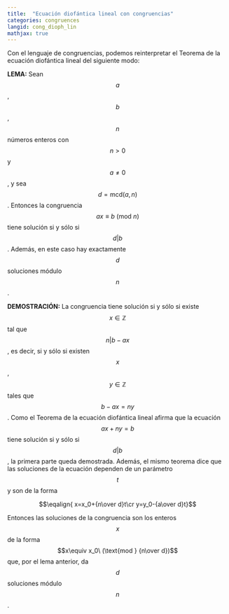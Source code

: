 ```yaml
---
title:  "Ecuación diofántica lineal con congruencias"
categories: congruences
langid: cong_dioph_lin
mathjax: true
---
```


Con el lenguaje de congruencias, podemos reinterpretar el Teorema de la ecuación diofántica lineal del siguiente modo:

<b>LEMA:</b> Sean $$a$$, $$b$$, $$n$$ números enteros con $$n>0$$ y $$a\ne0$$, y sea $$d=\text{mcd}(a,n)$$. Entonces la congruencia $$ax\equiv b\ (\text{mod } n)$$ tiene solución si y sólo si $$d\vert b$$. Además, en este caso hay exactamente $$d$$ soluciones módulo $$n$$.

<b>DEMOSTRACIÓN:</b> La congruencia tiene solución si y sólo si existe $$x\in\mathbb{Z}$$ tal que $$n\vert b-ax$$, es decir, si y sólo si existen $$x$$, $$y\in\mathbb{Z}$$ tales que $$b-ax=ny$$. Como el Teorema de la ecuación diofántica lineal afirma que la ecuación $$ax+ny=b$$ tiene solución si y sólo si $$d\vert b$$, la primera parte queda demostrada. Además, el mismo teorema dice que las soluciones de la ecuación dependen de un parámetro $$t$$ y son de la forma

$$\eqalign{
x=x_0+{n\over d}t\cr
y=y_0-{a\over d}t}$$

Entonces las soluciones de la congruencia son los enteros $$x$$ de la forma $$x\equiv x_0\ (\text{mod } {n\over d})$$ que, por el lema anterior, da $$d$$ soluciones módulo $$n$$.